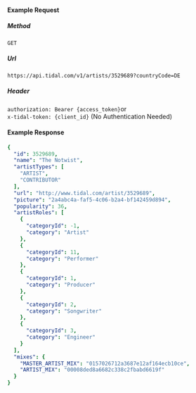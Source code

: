 #### Example Request
##### Method
```GET```
##### Url
```https://api.tidal.com/v1/artists/3529689?countryCode=DE```
##### Header
```authorization: Bearer {access_token}```or\
```x-tidal-token: {client_id}``` (No Authentication Needed)
#### Example Response

``` yaml
{
  "id": 3529689,
  "name": "The Notwist",
  "artistTypes": [
    "ARTIST",
    "CONTRIBUTOR"
  ],
  "url": "http://www.tidal.com/artist/3529689",
  "picture": "2a4abc4a-faf5-4c06-b2a4-bf142459d894",
  "popularity": 36,
  "artistRoles": [
    {
      "categoryId": -1,
      "category": "Artist"
    },
    {
      "categoryId": 11,
      "category": "Performer"
    },
    {
      "categoryId": 1,
      "category": "Producer"
    },
    {
      "categoryId": 2,
      "category": "Songwriter"
    },
    {
      "categoryId": 3,
      "category": "Engineer"
    }
  ],
  "mixes": {
    "MASTER_ARTIST_MIX": "0157026712a3687e12af164ecb10ce",
    "ARTIST_MIX": "00008ded8a6682c338c2fbabd6619f"
  }
}
```
